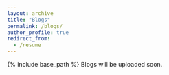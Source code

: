 ```yaml
---
layout: archive
title: "Blogs"
permalink: /blogs/
author_profile: true
redirect_from:
  - /resume
---
```


{% include base_path %}
Blogs will be uploaded soon.
